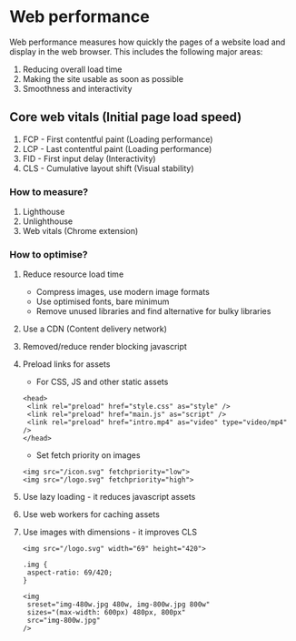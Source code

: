 # Web performance

Web performance measures how quickly the pages of a website load and display in the web browser. This includes the following major areas:

1. Reducing overall load time
2. Making the site usable as soon as possible
3. Smoothness and interactivity

## Core web vitals (Initial page load speed)

1. FCP - First contentful paint (Loading performance)
2. LCP - Last contentful paint (Loading performance)
3. FID - First input delay (Interactivity)
4. CLS - Cumulative layout shift (Visual stability)

### How to measure?

1. Lighthouse
2. Unlighthouse
3. Web vitals (Chrome extension)

### How to optimise?

1. Reduce resource load time

   - Compress images, use modern image formats
   - Use optimised fonts, bare minimum
   - Remove unused libraries and find alternative for bulky libraries

2. Use a CDN (Content delivery network)

3. Removed/reduce render blocking javascript

4. Preload links for assets

   - For CSS, JS and other static assets

   ```
   <head>
    <link rel="preload" href="style.css" as="style" />
    <link rel="preload" href="main.js" as="script" />
    <link rel="preload" href="intro.mp4" as="video" type="video/mp4" />
   </head>
   ```

   - Set fetch priority on images

   ```
   <img src="/icon.svg" fetchpriority="low">
   <img src="/logo.svg" fetchpriority="high">
   ```

5. Use lazy loading - it reduces javascript assets

6. Use web workers for caching assets

7. Use images with dimensions - it improves CLS

   ```
   <img src="/logo.svg" width="69" height="420">
   ```

   ```
   .img {
    aspect-ratio: 69/420;
   }
   ```

   ```
   <img
    sreset="img-480w.jpg 480w, img-800w.jpg 800w"
    sizes="(max-width: 600px) 480px, 800px"
    src="img-800w.jpg"
   />
   ```
